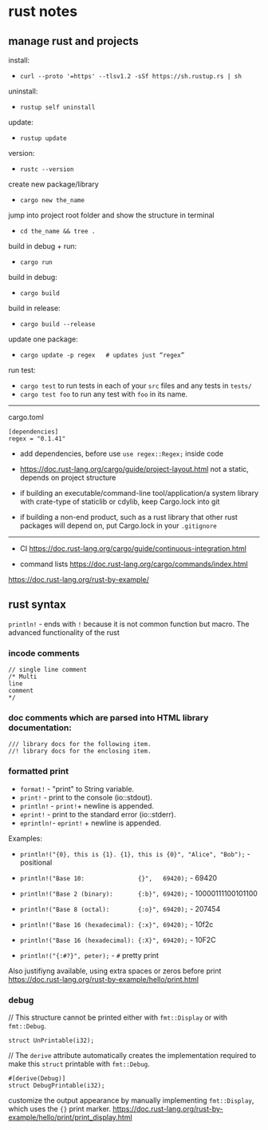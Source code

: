 # rust notes  

## manage rust and projects

install:  
- `curl --proto '=https' --tlsv1.2 -sSf https://sh.rustup.rs | sh`  

uninstall:  
- `rustup self uninstall`

update:
- `rustup update`

version:
- `rustc --version`

create new package/library
- `cargo new the_name`

jump into project root folder and show the structure in terminal
- `cd the_name && tree .`

build in debug + run:
- `cargo run`

build in debug:
- `cargo build`

build in release:
- `cargo build --release`

update one package:
- `cargo update -p regex   # updates just “regex”`

run test:
- `cargo test`  to run tests in each of your `src` files and any tests in `tests/`
- `cargo test foo` to run any test with `foo` in its name.
--------------------------------
cargo.toml

```
[dependencies]
regex = "0.1.41"
```  

- add dependencies, before use `use regex::Regex;` inside code

- https://doc.rust-lang.org/cargo/guide/project-layout.html not a static, depends on project structure

- if building an executable/command-line tool/application/a system library with crate-type of staticlib or cdylib, keep Cargo.lock into git

- if building a non-end product, such as a rust library that other rust packages will depend on, put Cargo.lock in your `.gitignore`

---
- CI https://doc.rust-lang.org/cargo/guide/continuous-integration.html

- command lists https://doc.rust-lang.org/cargo/commands/index.html

https://doc.rust-lang.org/rust-by-example/

## rust syntax

`println!` - ends with `!` because it is not common function but macro. The advanced functionality of the rust  

### incode comments
```
// single line comment  
/* Multi
line
comment
*/
```  

### doc comments which are parsed into HTML library documentation:
```
/// library docs for the following item.
//! library docs for the enclosing item.
```

### formatted print


- `format!` - "print" to String variable.  
- `print!` - print to the console (io::stdout).  
- `println!` - `print!`+ newline is appended.  
- `eprint!` - print to the standard error (io::stderr).  
- `eprintln!`- `eprint!` + newline is appended.

Examples:

- `println!("{0}, this is {1}. {1}, this is {0}", "Alice", "Bob");` - positional
- `println!("Base 10:               {}",   69420);` - 69420
- `println!("Base 2 (binary):       {:b}", 69420);` - 10000111100101100
- `println!("Base 8 (octal):        {:o}", 69420);` - 207454
- `println!("Base 16 (hexadecimal): {:x}", 69420);` - 10f2c
- `println!("Base 16 (hexadecimal): {:X}", 69420);` - 10F2C

- `println!("{:#?}", peter);` - `#` pretty print

Also justifiyng available, using extra spaces or zeros before print
https://doc.rust-lang.org/rust-by-example/hello/print.html

### debug

// This structure cannot be printed either with `fmt::Display` or with `fmt::Debug`.  
```
struct UnPrintable(i32);
```

// The `derive` attribute automatically creates the implementation required to make this `struct` printable with `fmt::Debug`.  
```
#[derive(Debug)]
struct DebugPrintable(i32);
```

customize the output appearance by manually implementing `fmt::Display`, which uses the `{}` print marker.
https://doc.rust-lang.org/rust-by-example/hello/print/print_display.html  